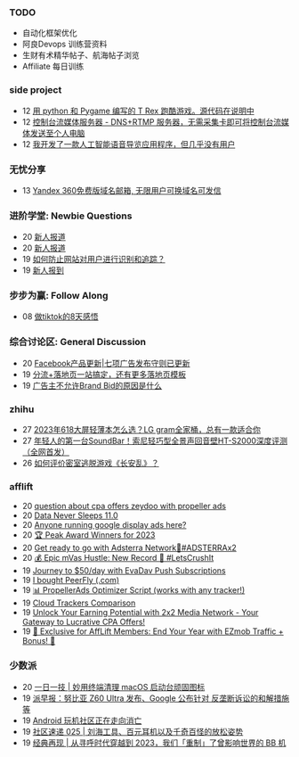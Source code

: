 ### TODO
-  自动化框架优化
-  阿良Devops 训练营资料
-  生财有术精华帖子、航海帖子浏览
-  Affiliate 每日训练

### side project
<!-- sideproject:START -->
-  12 [用 python 和 Pygame 编写的 T Rex 跑酷游戏。源代码在说明中](https://www.youtube.com/watch?v=pZySIXSelCA)
-  12 [控制台流媒体服务器 - DNS+RTMP 服务器，无需采集卡即可将控制台流媒体发送至个人电脑](https://github.com/Aioros/console-streaming-server)
-  12 [我开发了一款人工智能语音导览应用程序，但几乎没有用户](https://www.reddit.com/r/SideProject/comments/18gpp0e/ive_built_an_ai_audio_tour_app_but_have_almost_no/)<!-- sideproject:END -->


### 无忧分享
<!-- ruyo:START -->
-  13 [Yandex 360免费版域名邮箱, 无限用户可换域名可发信](https://51.ruyo.net/18565.html)<!-- ruyo:END -->

### 进阶学堂: Newbie Questions
<!-- advertcn1:START -->
-  20 [新人报道](https://www.advertcn.com/thread-113382-1-1.html)
-  20 [新人报道](https://www.advertcn.com/thread-113379-1-1.html)
-  19 [如何防止网站对用户进行识别和追踪？](https://www.advertcn.com/thread-113366-1-1.html)
-  19 [新人报到](https://www.advertcn.com/thread-113365-1-1.html)<!-- advertcn1:END -->

### 步步为赢: Follow Along
<!-- advertcn2:START -->
-  08 [做tiktok的8天感悟](https://www.advertcn.com/thread-113232-1-1.html)<!-- advertcn2:END -->

### 综合讨论区: General Discussion
<!-- advertcn3:START -->
-  20 [Facebook产品更新|七项广告发布守则已更新](https://www.advertcn.com/thread-113380-1-1.html)
-  19 [分流+落地页一站搞定，还有更多落地页模板](https://www.advertcn.com/thread-113371-1-1.html)
-  19 [广告主不允许Brand Bid的原因是什么](https://www.advertcn.com/thread-113363-1-1.html)<!-- advertcn3:END -->


### zhihu
<!-- zhihu:START -->
-  27 [2023年618大屏轻薄本怎么选？LG gram全家桶，总有一款适合你](http://zhuanlan.zhihu.com/p/632641888?utm_campaign=rss&utm_medium=rss&utm_source=rss&utm_content=title)
-  27 [年轻人的第一台SoundBar！索尼轻巧型全景声回音壁HT-S2000深度评测（全网首发）](http://zhuanlan.zhihu.com/p/630990296?utm_campaign=rss&utm_medium=rss&utm_source=rss&utm_content=title)
-  26 [如何评价密室逃脱游戏《长安乱》？](http://www.zhihu.com/question/563950552/answer/3045961312?utm_campaign=rss&utm_medium=rss&utm_source=rss&utm_content=title)<!-- zhihu:END -->

### afflift
<!-- afflift:START -->
-  20 [question about cpa offers zeydoo with propeller ads](https://afflift.com/f/threads/question-about-cpa-offers-zeydoo-with-propeller-ads.12330/)
-  20 [Data Never Sleeps 11.0](https://afflift.com/f/threads/data-never-sleeps-11-0.12287/)
-  20 [Anyone running google display ads here?](https://afflift.com/f/threads/anyone-running-google-display-ads-here.12038/)
-  20 [🏆 Peak Award Winners for 2023](https://afflift.com/f/threads/%F0%9F%8F%86-peak-award-winners-for-2023.12329/)
-  20 [Get ready to go with Adsterra Network🚩#ADSTERRAx2](https://afflift.com/f/threads/get-ready-to-go-with-adsterra-network%F0%9F%9A%A9-adsterrax2.11949/)
-  20 [💰 Epic mVas Hustle: New Record 🚀 #LetsCrushIt](https://afflift.com/f/threads/%F0%9F%92%B0-epic-mvas-hustle-new-record-%F0%9F%9A%80-letscrushit.12305/)
-  19 [Journey to $50/day with EvaDav Push Subscriptions](https://afflift.com/f/threads/journey-to-50-day-with-evadav-push-subscriptions.11899/)
-  19 [I bought PeerFly &lpar;.com&rpar;](https://afflift.com/f/threads/i-bought-peerfly-com.12297/)
-  19 [📊 PropellerAds Optimizer Script &lpar;works with any tracker!&rpar;](https://afflift.com/f/threads/%F0%9F%93%8A-propellerads-optimizer-script-works-with-any-tracker.11813/)
-  19 [Cloud Trackers Comparison](https://afflift.com/f/threads/cloud-trackers-comparison.10165/)
-  19 [Unlock Your Earning Potential with 2x2 Media Network - Your Gateway to Lucrative CPA Offers!](https://afflift.com/f/threads/unlock-your-earning-potential-with-2x2-media-network-your-gateway-to-lucrative-cpa-offers.12303/)
-  19 [🎉 Exclusive for AffLift Members: End Your Year with EZmob Traffic + Bonus! 🚀](https://afflift.com/f/threads/%F0%9F%8E%89-exclusive-for-afflift-members-end-your-year-with-ezmob-traffic-bonus-%F0%9F%9A%80.12306/)<!-- afflift:END -->

### 少数派
<!-- sspai:START -->
-  20 [一日一技 | 妙用终端清理 macOS 启动台顽固图标](https://sspai.com/post/85136)
-  19 [派早报：努比亚 Z60 Ultra 发布、Google 公布针对 反垄断诉讼的和解措施等](https://sspai.com/post/85200)
-  19 [Android 玩机社区正在走向消亡](https://sspai.com/prime/story/play-integrity-and-the-demise-of-the-android-mod-community)
-  19 [社区速递 025 | 刘海工具、百元耳机以及千奇百怪的放松姿势](https://sspai.com/post/85179)
-  19 [经典再现 | 从寻呼时代穿越到 2023，我们「重制」了曾影响世界的 BB 机](https://sspai.com/post/85047)<!-- sspai:END -->
